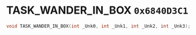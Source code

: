 # TASK_WANDER_IN_BOX `0x6840D3C1`

```cpp
void TASK_WANDER_IN_BOX(int _Unk0, int _Unk1, int _Unk2, int _Unk3);
```